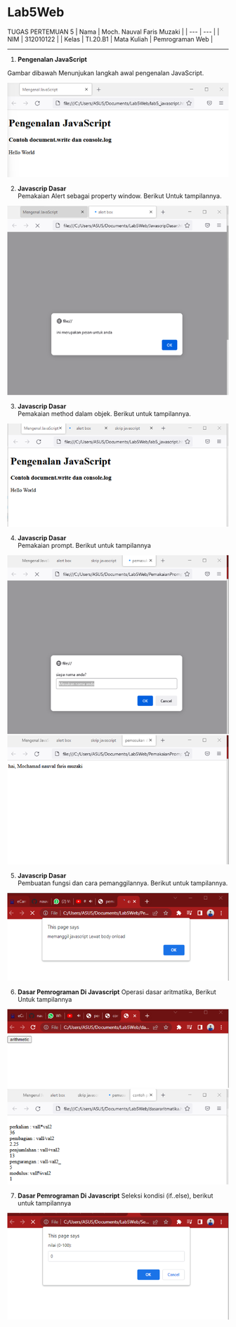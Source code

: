 # Lab5Web
TUGAS PERTEMUAN 5
| Nama | Moch. Nauval Faris Muzaki |
| --- | --- |
| NIM | 312010122 |
| Kelas | TI.20.B1
| Mata Kuliah | Pemrograman Web |
<hr>

1. **Pengenalan JavaScript**

Gambar dibawah Menunjukan langkah awal pengenalan JavaScript.

![Pengenalan](pictures/gambar1.png)
<br>

2. **Javascrip Dasar<br>**
Pemakaian Alert sebagai property window. Berikut Untuk tampilannya.

![dasar](pictures/gambar2.png)
<br>

3. **Javascrip Dasar<br>** 
Pemakaian method dalam objek. Berikut untuk tampilannya.

![method](pictures/gambar3.png)
<br>

4. **Javascrip Dasar<br>** 
Pemakaian prompt. Berikut untuk tampilannya

![awal](pictures/gambar5.png)
<br>
![ahir](pictures/gambar4.png)
<br>

5. **Javascrip Dasar<br>** 
Pembuatan fungsi dan cara pemanggilannya. Berikut untuk tampilannya.

![fungsi](pictures/gambar6.png)
<br>

6. **Dasar Pemrograman Di Javascript**
Operasi dasar aritmatika, Berikut Untuk tampilannya

![aritmatic](pictures/gambar7.png)
<br>
![ahir](pictures/gamabr9.png)

7. **Dasar Pemrograman Di Javascript**
Seleksi kondisi (if..else), berikut untuk tampilannya

![seleksi](pictures/gambar8.png)